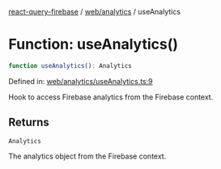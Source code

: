 [react-query-firebase](../../../modules.md) / [web/analytics](../index.md) / useAnalytics

# Function: useAnalytics()

```ts
function useAnalytics(): Analytics
```

Defined in: [web/analytics/useAnalytics.ts:9](https://github.com/vpishuk/react-query-firebase/blob/47ed1ecd8b83d68dd4237e8eb73f6aa6dea2c1fa/web/analytics/useAnalytics.ts#L9)

Hook to access Firebase analytics from the Firebase context.

## Returns

`Analytics`

The analytics object from the Firebase context.
